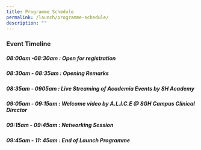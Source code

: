 ```yaml
---
title: Programme Schedule
permalink: /launch/programme-schedule/
description: ""
---
```

### Event Timeline 

##### 08:00am -08:30am : Open for registration  
##### 08:30am - 08:35am : Opening Remarks
##### 08:35am - 0905am : Live Streaming of Academia Events by SH Academy 
##### 09:05am - 09:15am : Welcome video by A.L.I.C.E @ SGH Campus Clinical Director
##### 09:15am - 09:45am : Networking Session 
##### 09:45am - 11: 45am : End of Launch Programme